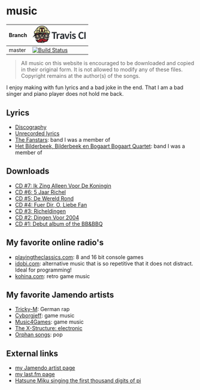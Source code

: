 # music

Branch|[![Travis CI logo](TravisCI.png)](https://travis-ci.org)
---|---
master|[![Build Status](https://travis-ci.org/richelbilderbeek/music.svg?branch=master)](https://travis-ci.org/richelbilderbeek/music)

> All music on this website is encouraged to be downloaded and copied in their original form.
> It is not allowed to modify any of these files.
> Copyright remains at the author(s) of the songs.

I enjoy making with fun lyrics and a bad joke in the end.
That I am a bad singer and piano player does not hold me back.

## Lyrics

 * [Discography](Discography.md)
 * [Unrecorded lyrics](UnrecordedLyrics.md)
 * [The Fanstars](TheFanstars.md): band I was a member of
 * [Het Bilderbeek, Bilderbeek en Bogaart Bogaart Quartet](Quartet.md): band I was a member of

## Downloads

 * [CD #7: Ik Zing Alleen Voor De Koningin](https://github.com/richelbilderbeek/IkZingAlleenVoorDeKoningin)
 * [CD #6: 5 Jaar Richel](https://github.com/richelbilderbeek/VijfJaarRichel)
 * [CD #5: De Wereld Rond](http://www.richelbilderbeek.nl/MusicCd5.htm)
 * [CD #4: Fuer Dir, O, Liebe Fan](http://www.richelbilderbeek.nl/MusicCd4.htm)
 * [CD #3: Richeldingen](http://www.richelbilderbeek.nl/MusicCd3.htm)
 * [CD #2: Dingen Voor 2004](http://www.richelbilderbeek.nl/MusicCd2.htm)
 * [CD #1: Debut album of the BB&BBQ](http://www.richelbilderbeek.nl/MusicCd1.htm)

## My favorite online radio's

 * [playingtheclassics.com](playingtheclassics.com): 8 and 16 bit console games
 * [idobi.com](http://idobi.com): alternative music that is so repetitive that it does not distract. Ideal for programming!
 * [kohina.com](http://www.kohina.com/): retro game music

## My favorite Jamendo artists

 * [Tricky-M](http://www.trickym.de.tl): German rap
 * [Cyborgjeff](http://www.studio-quena.be/cyborgjeff/blog): game music
 * [Music4Games](http://licensetothrillmusic.com): game music
 * [The X-Structure: electronic](http://thexstructure.com)
 * [Orphan songs](http://www.orphansongs.com): pop

## External links

 * [my Jamendo artist
    page](http://www.jamendo.com/en/artist/Richel_Bilderbeek)
 * [my last.fm page](http://www.last.fm/music/Richel+Bilderbeek)
 * [Hatsune Miku singing the first thousand digits of
    pi](https://www.youtube.com/watch?v=TRR0H5NNfKs)
